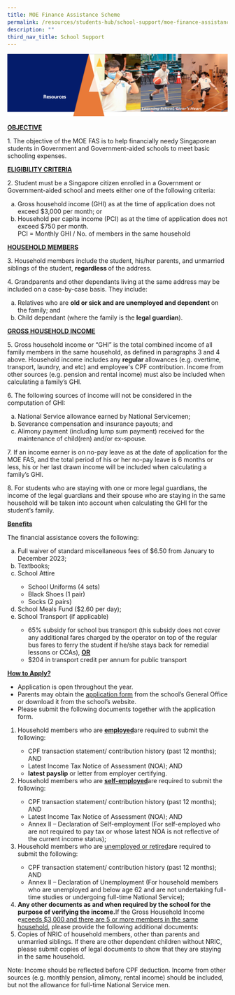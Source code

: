 ```yaml
---
title: MOE Finance Assistance Scheme
permalink: /resources/students-hub/school-support/moe-finance-assistance-scheme/
description: ""
third_nav_title: School Support
---
```

<img src="/images/Resourcesheader2.png">
<p><strong><u>OBJECTIVE</u></strong><u></u></p>
<p>1. The objective of the MOE FAS is to help financially needy Singaporean students in Government and Government-aided schools to meet basic schooling expenses.</p>
<p><strong><u>ELIGIBILITY CRITERIA</u></strong><u></u></p>
<p>2. Student must be a Singapore citizen enrolled in a Government or Government-aided school and meets either one of the following criteria:</p>
<ol style="list-style-type: lower-alpha;">
<li>Gross household income (GHI) as at the time of application does not exceed $3,000 per month; or</li>
<li>Household per capita income (PCI) as at the time of application does not exceed $750 per month.<br />PCI = Monthly GHI / No. of members in the same household</li>
</ol>
<p><strong><u>HOUSEHOLD MEMBERS</u></strong><u></u></p>
<p>3. Household members include the student, his/her parents, and unmarried siblings of the student,&nbsp;<strong>regardless&nbsp;</strong>of the address.</p>
<p>4. Grandparents and other dependants living at the same address may be included on a case-by-case basis. They include:</p>
<ol style="list-style-type: lower-alpha;">
<li>Relatives who are <strong>old or sick and are unemployed and dependent&nbsp;</strong>on the family; and</li>
<li>Child dependant (where the family is the <strong>legal guardian</strong>).</li>
</ol>
<p><strong><u>GROSS HOUSEHOLD INCOME</u></strong><u></u></p>
<p>5. Gross household income or &ldquo;GHI&rdquo; is the total combined income of all family members in the same household, as defined in paragraphs 3 and 4 above. Household income includes any&nbsp;<strong>regular&nbsp;</strong>allowances (e.g. overtime, transport, laundry, and etc) and employee's CPF contribution. Income from other sources (e.g. pension and rental income) must also be included when calculating a family&rsquo;s GHI.</p>
<p>6. The following sources of income will not be considered in the computation of GHI:</p>
<ol style="list-style-type: lower-alpha;">
<li>National Service allowance earned by National Servicemen;</li>
<li>Severance compensation and insurance payouts; and</li>
<li>Alimony payment (including lump sum payment) received for the maintenance of child(ren) and/or ex-spouse<em>.</em></li>
</ol>
<p>7. If an income earner is on no-pay leave as at the date of application for the MOE FAS, and the total period of his or her no-pay leave is 6 months or less, his or her last drawn income will be included when calculating a family&rsquo;s GHI.</p>
<p>8. For students who are staying with one or more legal guardians, the income of the legal guardians and their spouse who are staying in the same household will be taken into account when calculating the GHI for the student&rsquo;s family.</p>
<p><strong><u>Benefits</u></strong></p>
<p>The financial assistance covers the following:</p>
<ol style="list-style-type: lower-alpha;">
<li>Full waiver of standard miscellaneous fees of $6.50 from January to December 2023;</li>
<li>Textbooks;</li>
<li>School Attire</li>
<ul>
<li>School Uniforms (4 sets)</li>
<li>Black Shoes (1 pair)</li>
<li>Socks (2 pairs)</li>
</ul>
<li>School Meals Fund ($2.60 per day);</li>
<li>School Transport (if applicable)</li>
<ul>
<li>65% subsidy for school bus transport (this subsidy does not cover any additional fares charged by the operator on top of the regular bus fares to ferry the student if he/she stays back for remedial lessons or CCAs),&nbsp;<strong><u>OR</u></strong></li>
<li>$204 in transport credit per annum for public transport</li>
</ul>
</ol>
<p><strong><u>How to Apply?</u></strong></p>
<ul>
<li>Application is open throughout the year.</li>
<li>Parents may obtain the&nbsp;<a href="/files/MOE%20FAS%20Application%20Form%2030%20Sep%202020%20final.pdf">application form</a>&nbsp;from the school&rsquo;s General Office or download it from the school&rsquo;s website.</li>
<li>Please submit the following documents together with the application form.</li>
</ul>
<ol>
<li>Household members who are&nbsp;<strong><u>employed</u></strong>are required to submit the following:</li>
<ul>
<li>CPF transaction statement/ contribution history (past 12 months); AND</li>
<li>Latest Income Tax Notice of Assessment (NOA); AND</li>
<li><strong>latest payslip</strong>&nbsp;or letter from employer certifying.</li>
</ul>
<li>Household members who are&nbsp;<strong><u>self-employed</u></strong>are required to submit the following:</li>
<ul>
<li>CPF transaction statement/ contribution history (past 12 months); AND</li>
<li>Latest Income Tax Notice of Assessment (NOA); AND</li>
<li>Annex II &ndash; Declaration of Self-employment (For self-employed who are not required to pay tax or whose latest NOA is not reflective of the current income status);</li>
</ul>
<li>Household members who are&nbsp;<u>unemployed or retired</u>are required to submit the following:</li>
<ul>
<li>CPF transaction statement/ contribution history (past 12 months); AND</li>
<li>Annex II &ndash; Declaration of Unemployment (For household members who are unemployed and below age 62 and are not undertaking full-time studies or undergoing full-time National Service);</li>
</ul>
<li><strong>Any other documents as and when required by the school for the purpose of verifying the income.</strong>If the Gross Household Income e<u>xceeds $3,000 and there are 5 or more members in the same household</u>, please provide the following additional documents:</li>
<li>Copies of NRIC of household members, other than parents and unmarried siblings. If there are other dependent children without NRIC, please submit copies of legal documents to show that they are staying in the same household.</li>
</ol>
<p>Note: Income should be reflected before CPF deduction. Income from other sources (e.g. monthly pension, alimony, rental income) should be included, but not the allowance for full-time National Service men.</p>